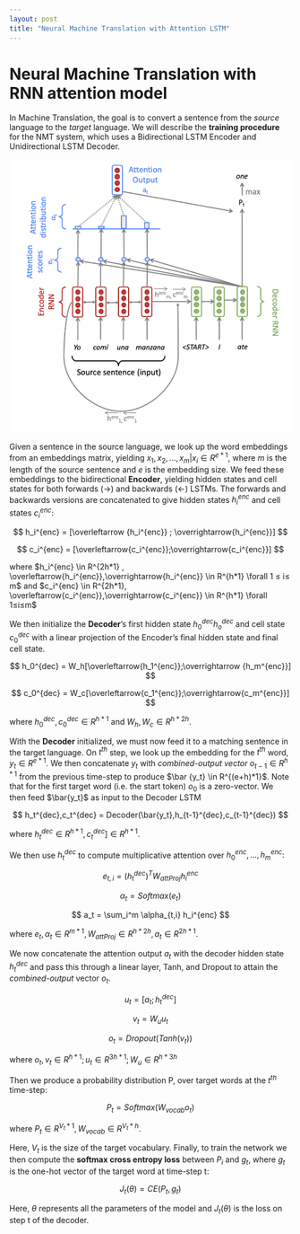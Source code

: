 ```yaml
---
layout: post
title: "Neural Machine Translation with Attention LSTM"
---
```

# Neural Machine Translation with RNN attention model

[](https://github.com/tranquocde/CS224N_2019_Winter/tree/87f8befa7e3b955e905313e38dcf92c61aa21758/hw/hw4)

In Machine Translation, the goal is to convert a sentence from the *source* language to the *target* language. We will describe the **training procedure** for the NMT system, which uses a Bidirectional LSTM Encoder and Unidirectional LSTM Decoder.

![Screenshot 2023-07-16 at 09.17.13.png](/img/posts/NMT/Screenshot_2023-07-16_at_09.17.13.png)

Given a sentence in the source language, we look up the word embeddings from an embeddings matrix, yielding $x_1,x_2,...,x_m| x_i \in R^{e*1}$, where *m* is the length of the source sentence and *e* is the embedding size. We feed these embeddings to the bidirectional **Encoder**, yielding hidden states and cell states for both forwards (→) and backwards (←) LSTMs. The forwards and backwards versions are concatenated to give hidden states $h_i^{enc}$  and cell states $c_i^{enc}$: 

$$
h_i^{enc} = [\overleftarrow {h_i^{enc}} ; \overrightarrow{h_i^{enc}}]
$$

$$
c_i^{enc} = [\overleftarrow{c_i^{enc}};\overrightarrow{c_i^{enc}}]
$$

where $h_i^{enc} \in R^{2h*1} , \overleftarrow{h_i^{enc}},\overrightarrow{h_i^{enc}} \in R^{h*1} \forall 1 ≤ i≤ m$ and $c_i^{enc} \in R^{2h*1}, \overleftarrow{c_i^{enc}},\overrightarrow{c_i^{enc}} \in R^{h*1} \forall 1≤i≤m$

We then initialize the **Decoder**’s first hidden state $h_0^{dec}$$h_o^{dec}$ and cell state $c_0^{dec}$ with a linear projection of the Encoder’s final hidden state and final cell state.

$$
h_0^{dec} = W_h[\overleftarrow{h_1^{enc}};\overrightarrow {h_m^{enc}}]
$$

$$
c_0^{dec} = W_c[\overleftarrow{c_1^{enc}};\overrightarrow{c_m^{enc}}]
$$

where $h_0^{dec},c_0^{dec} \in R^{h*1}$  and $W_h,W_c \in R^{h*2h}.$

With the **Decoder** initialized, we must now feed it to a matching sentence in the target language. On $t^{th}$ step, we look up the embedding for the $t^{th}$ word, $y_t \in R^{e*1}$. We then concatenate $y_t$ with *combined-output vector* $o_{t-1} \in R^{h*1}$ from the previous time-step to produce $\bar {y_t} \in R^{(e+h)*1}$.  Note that for the first target word (i.e. the start token) $o_0$ is a zero-vector. We then feed $\bar{y_t}$ as input to the Decoder LSTM 

$$
h_t^{dec},c_t^{dec} = Decoder(\bar{y_t},h_{t-1}^{dec},c_{t-1}^{dec})
$$

where $h_t^{dec}\in R^{h*1} ,c_t^{dec} ]\in R^{h*1}$.

We then use $h_t^{dec}$ to compute multiplicative attention over $h_0^{enc},...,h_m^{enc}:$

$$
e_{t,i}= (h_t^{dec})^TW_{attProj}h_i^{enc}
$$

$$
\alpha_t = Softmax(e_t)
$$

$$
a_t = \sum_i^m \alpha_{t,i} h_i^{enc}
$$

where $e_t,\alpha_t \in R^{m*1}, W_{attProj}\in R^{h*2h} , a_t \in R^{2h*1}$.

We now concatenate the attention output $a_t$ with the decoder hidden state $h_t^{dec}$ and pass this through a linear layer, Tanh, and Dropout to attain the *combined-output* vector $o_t$.

$$
u_t = [a_t;h_t^{dec}]
$$

$$
v_t = W_uu_t
$$

$$
o_t=Dropout(Tanh(v_t))
$$

where $o_t,v_t \in R^{h*1};u_t \in R^{3h*1} ; W_u \in R^{h*3h}$

Then we produce a probability distribution P, over target words at the $t^{th}$ time-step: 

$$
P_t = Softmax(W_{vocab}o_t)
$$

where $P_t \in R^{V_t*1} , W_{vocab}\in R^{V_t*h}$.

Here, $V_t$  is the size of the target vocabulary. Finally, to train the network we then compute the **softmax cross entropy loss** between $P_i$ and $g_t$, where $g_t$ is the one-hot vector of the target word at time-step t:

$$
J_t(\theta) = CE(P_t,g_t)
$$

Here, $\theta$ represents all the parameters of the model and $J_t(\theta)$ is the loss on step t of the decoder.